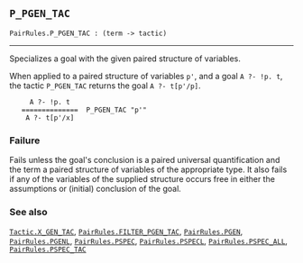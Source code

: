 ## `P_PGEN_TAC`

``` hol4
PairRules.P_PGEN_TAC : (term -> tactic)
```

------------------------------------------------------------------------

Specializes a goal with the given paired structure of variables.

When applied to a paired structure of variables `p'`, and a goal
`A ?- !p. t`, the tactic `P_PGEN_TAC` returns the goal `A ?- t[p'/p]`.

``` hol4
     A ?- !p. t
   ==============  P_PGEN_TAC "p'"
    A ?- t[p'/x]
```

### Failure

Fails unless the goal's conclusion is a paired universal quantification
and the term a paired structure of variables of the appropriate type. It
also fails if any of the variables of the supplied structure occurs free
in either the assumptions or (initial) conclusion of the goal.

### See also

[`Tactic.X_GEN_TAC`](#Tactic.X_GEN_TAC),
[`PairRules.FILTER_PGEN_TAC`](#PairRules.FILTER_PGEN_TAC),
[`PairRules.PGEN`](#PairRules.PGEN),
[`PairRules.PGENL`](#PairRules.PGENL),
[`PairRules.PSPEC`](#PairRules.PSPEC),
[`PairRules.PSPECL`](#PairRules.PSPECL),
[`PairRules.PSPEC_ALL`](#PairRules.PSPEC_ALL),
[`PairRules.PSPEC_TAC`](#PairRules.PSPEC_TAC)
